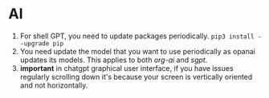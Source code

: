 # AI
 1. For shell GPT, you need to update packages periodically. `pip3 install --upgrade pip`
 2. You need update the model that you want to use periodically as opanai updates its models.  This applies to both *org-ai* and *sgpt*.
 3. **important** in chatgpt graphical user interface, if you have issues regularly scrolling down it's because your screen is vertically oriented and not horizontally.
